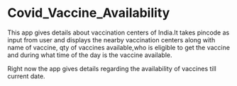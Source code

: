 # Covid_Vaccine_Availability
This app gives details about vaccination centers of India.It takes pincode as input from user and displays the nearby vaccination centers along with name of vaccine,
qty of vaccines available,who is eligible to get the vaccine and during what time of the day is the vaccine available.

Right now the app gives details regarding the availability of vaccines till current date.
